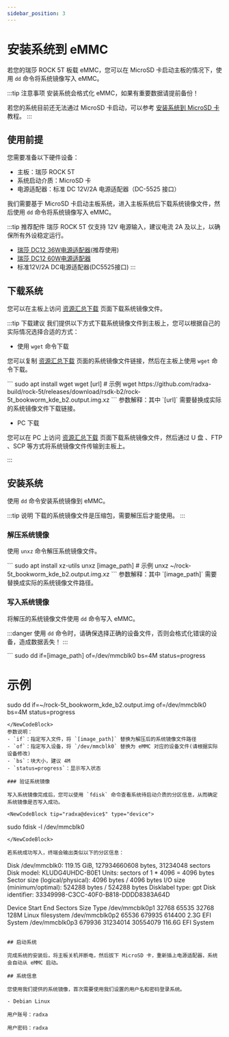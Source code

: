 ```yaml
---
sidebar_position: 3
---
```


# 安装系统到 eMMC

若您的瑞莎 ROCK 5T 板载 eMMC，您可以在 MicroSD 卡启动主板的情况下，使用 `dd` 命令将系统镜像写入 eMMC。

:::tip 注意事项
安装系统会格式化 eMMC，如果有重要数据请提前备份！

若您的系统目前还无法通过 MicroSD 卡启动，可以参考 [安装系统到 MicroSD 卡](./boot_from_sd_card.md) 教程。
:::

## 使用前提

您需要准备以下硬件设备：

- 主板：瑞莎 ROCK 5T
- 系统启动介质：MicroSD 卡
- 电源适配器：标准 DC 12V/2A 电源适配器（DC-5525 接口）

我们需要基于 MicroSD 卡启动主板系统，进入主板系统后下载系统镜像文件，然后使用 `dd` 命令将系统镜像写入 eMMC。

:::tip 推荐配件
瑞莎 ROCK 5T 仅支持 12V 电源输入，建议电流 2A 及以上，以确保所有外设稳定运行。

- [瑞莎 DC12 36W电源适配器](https://radxa.com/products/accessories/power-dc12-36w)(推荐使用)
- [瑞莎 DC12 60W电源适配器](https://radxa.com/products/accessories/power-dc12-60w)
- 标准12V/2A DC电源适配器(DC5525接口)
  :::

## 下载系统

您可以在主板上访问 [资源汇总下载](../../download) 页面下载系统镜像文件。

:::tip 下载建议
我们提供以下方式下载系统镜像文件到主板上，您可以根据自己的实际情况选择合适的方式：

- 使用 `wget` 命令下载

您可以复制 [资源汇总下载](../../download) 页面的系统镜像文件链接，然后在主板上使用 `wget` 命令下载。

<NewCodeBlock tip="radxa@device$" type="device">
```
sudo apt install wget
wget [url]
# 示例
wget https://github.com/radxa-build/rock-5t/releases/download/rsdk-b2/rock-5t_bookworm_kde_b2.output.img.xz
```
</NewCodeBlock>
参数解释：其中 `[url]` 需要替换成实际的系统镜像文件下载链接。

- PC 下载

您可以在 PC 上访问 [资源汇总下载](../../download) 页面下载系统镜像文件，然后通过 U 盘 、FTP 、SCP 等方式将系统镜像文件传输到主板上。

:::

## 安装系统

使用 `dd` 命令安装系统镜像到 eMMC。

:::tip 说明
下载的系统镜像文件是压缩包，需要解压后才能使用。
:::

### 解压系统镜像

使用 `unxz` 命令解压系统镜像文件。

<NewCodeBlock tip="radxa@device$" type="device">
```
sudo apt install xz-utils
unxz [image_path]
# 示例
unxz ~/rock-5t_bookworm_kde_b2.output.img.xz
```
</NewCodeBlock>
参数解释：其中 `[image_path]` 需要替换成实际的系统镜像文件路径。

### 写入系统镜像

将解压的系统镜像文件使用 `dd` 命令写入 eMMC。

:::danger
使用 `dd` 命令时，请确保选择正确的设备文件，否则会格式化错误的设备，造成数据丢失！
:::

<NewCodeBlock tip="radxa@device$" type="device">
```
sudo dd if=[image_path] of=/dev/mmcblk0 bs=4M status=progress

# 示例

sudo dd if=~/rock-5t_bookworm_kde_b2.output.img of=/dev/mmcblk0 bs=4M status=progress

```
</NewCodeBlock>
参数说明：
- `if`：指定写入文件，将 `[image_path]` 替换为解压后的系统镜像文件路径
- `of`：指定写入设备，将 `/dev/mmcblk0` 替换为 eMMC 对应的设备文件(请根据实际设备修改)
- `bs`：块大小，建议 4M
- `status=progress`：显示写入状态

### 验证系统镜像

写入系统镜像完成后，您可以使用 `fdisk` 命令查看系统待启动介质的分区信息，从而确定系统镜像是否写入成功。

<NewCodeBlock tip="radxa@device$" type="device">
```

sudo fdisk -l /dev/mmcblk0

```
</NewCodeBlock>

若系统成功写入，终端会输出类似以下的分区信息：

```

Disk /dev/mmcblk0: 119.15 GiB, 127934660608 bytes, 31234048 sectors
Disk model: KLUDG4UHDC-B0E1
Units: sectors of 1 \* 4096 = 4096 bytes
Sector size (logical/physical): 4096 bytes / 4096 bytes
I/O size (minimum/optimal): 524288 bytes / 524288 bytes
Disklabel type: gpt
Disk identifier: 33349998-C3CC-40F0-B818-DDDD8383A64D

Device Start End Sectors Size Type
/dev/mmcblk0p1 32768 65535 32768 128M Linux filesystem
/dev/mmcblk0p2 65536 679935 614400 2.3G EFI System
/dev/mmcblk0p3 679936 31234014 30554079 116.6G EFI System

```

## 启动系统

完成系统的安装后，将主板关机并断电，然后拔下 MicroSD 卡，重新插上电源适配器，系统会自动从 eMMC 启动。

## 系统信息

您使用我们提供的系统镜像，首次需要使用我们设置的用户名和密码登录系统。

- Debian Linux

用户账号：radxa

用户密码：radxa
```
